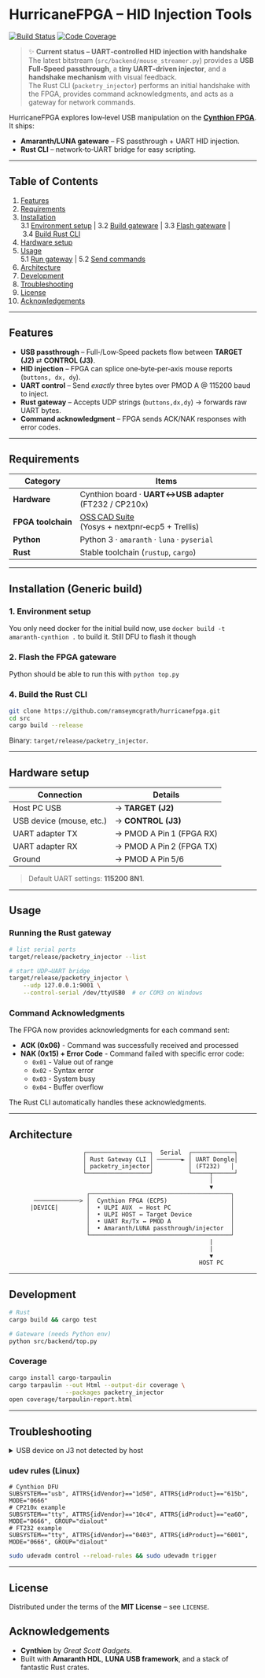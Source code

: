 # HurricaneFPGA – HID Injection Tools

[![Build Status](https://github.com/ramseymcgrath/HurricaneFPGA/actions/workflows/get_bitstream.yml/badge.svg)](https://github.com/ramseymcgrath/HurricaneFPGA/actions/workflows/build_and_test.yml)
[![Code Coverage](https://codecov.io/gh/ramseymcgrath/HurricaneFPGA/branch/main/graph/badge.svg)](https://codecov.io/gh/yourusername/kmboxetry)

> ✨ **Current status – UART‑controlled HID injection with handshake**  
> The latest bitstream (`src/backend/mouse_streamer.py`) provides a **USB Full‑Speed passthrough**, a **tiny UART‑driven injector**, and a **handshake mechanism** with visual feedback.  
> The Rust CLI (`packetry_injector`) performs an initial handshake with the FPGA, provides command acknowledgments, and acts as a gateway for network commands.

HurricaneFPGA explores low‑level USB manipulation on the **[Cynthion FPGA](https://greatscottgadgets.com/cynthion/)**. It ships:

- **Amaranth/LUNA gateware** – FS passthrough + UART HID injection.
- **Rust CLI** – network‑to‑UART bridge for easy scripting.

---

## Table of Contents
1. [Features](#features)  
2. [Requirements](#requirements)  
3. [Installation](#installation)  
   3.1 [Environment setup](#1-environment-setup) | 3.2 [Build gateware](#2-build-the-fpga-gateware) | 3.3 [Flash gateware](#3-flash-the-fpga-gateware) | 3.4 [Build Rust CLI](#4-build-the-rust-cli)  
4. [Hardware setup](#hardware-setup)  
5. [Usage](#usage)  
   5.1 [Run gateway](#running-the-rust-gateway) | 5.2 [Send commands](#sending-commands)  
6. [Architecture](#architecture)  
7. [Development](#development)  
8. [Troubleshooting](#troubleshooting)  
9. [License](#license)  
10. [Acknowledgements](#acknowledgements)

---

## Features

- **USB passthrough** – Full‑/Low‑Speed packets flow between **TARGET (J2)** ⇄ **CONTROL (J3)**.
- **HID injection** – FPGA can splice one‑byte‑per‑axis mouse reports (`buttons, dx, dy`).
- **UART control** – Send _exactly_ three bytes over PMOD A @ 115200 baud to inject.
- **Rust gateway** – Accepts UDP strings (`buttons,dx,dy`) → forwards raw UART bytes.
- **Command acknowledgment** – FPGA sends ACK/NAK responses with error codes.

---

## Requirements

| Category | Items |
| -------- | ----- |
| **Hardware** | Cynthion board · **UART↔USB adapter** (FT232 / CP210x) |
| **FPGA toolchain** | [OSS CAD Suite](https://github.com/YosysHQ/oss-cad-suite-build) (Yosys + nextpnr‑ecp5 + Trellis) |
| **Python** | Python 3 · `amaranth` · `luna` · `pyserial` |
| **Rust** | Stable toolchain (`rustup`, `cargo`) |

---

## Installation (Generic build)

### 1. Environment setup

You only need docker for the initial build now, use `docker build -t amaranth-cynthion .` to build it. Still DFU to flash it though

### 2. Flash the FPGA gateware

Python should be able to run this with `python top.py`

### 4. Build the Rust CLI

```bash
git clone https://github.com/ramseymcgrath/hurricanefpga.git
cd src
cargo build --release
```
Binary: `target/release/packetry_injector`.

---

## Hardware setup

| Connection | Details |
| ---------- | ------- |
| Host PC USB | → **TARGET (J2)** |
| USB device (mouse, etc.) | → **CONTROL (J3)** |
| UART adapter TX | → PMOD A Pin 1 (FPGA RX) |
| UART adapter RX | → PMOD A Pin 2 (FPGA TX) |
| Ground | → PMOD A Pin 5/6 |

> Default UART settings: **115200 8N1**.

---

## Usage

### Running the Rust gateway

```bash
# list serial ports
target/release/packetry_injector --list

# start UDP→UART bridge
target/release/packetry_injector \
    --udp 127.0.0.1:9001 \
    --control-serial /dev/ttyUSB0  # or COM3 on Windows
```

### Command Acknowledgments

The FPGA now provides acknowledgments for each command sent:
- **ACK (0x06)** - Command was successfully received and processed
- **NAK (0x15) + Error Code** - Command failed with specific error code:
  - `0x01` - Value out of range
  - `0x02` - Syntax error
  - `0x03` - System busy
  - `0x04` - Buffer overflow

The Rust CLI automatically handles these acknowledgments.

---

## Architecture

```text
                     ┌──────────────────┐  Serial  ┌────────────┐
                     │ Rust Gateway CLI │ ───────► │ UART Dongle│
                     │ packetry_injector│          │ (FT232)   │
                     └──────────────────┘          └─────┬──────┘
                                                         │
                                                         ▼
                      ┌────────────────────────────────────────┐
       ─────────────> │  Cynthion FPGA (ECP5)                  │
      |DEVICE|        │  • ULPI AUX  ↔ Host PC                 │
                      │  • ULPI HOST ↔ Target Device           │
                      │  • UART Rx/Tx ↔ PMOD A                 │
                      │  • Amaranth/LUNA passthrough/injector  │
                      └────────────────────────────────────────┘
                                                         |
                                                         |
                                                         ▼
                                                      HOST PC

```

---

## Development

```bash
# Rust
cargo build && cargo test

# Gateware (needs Python env)
python src/backend/top.py
```

### Coverage

```bash
cargo install cargo-tarpaulin
cargo tarpaulin --out Html --output-dir coverage \
                --packages packetry_injector
open coverage/tarpaulin-report.html
```

---

## Troubleshooting

<details>
<summary>USB device on J3 not detected by host</summary>

* Re‑flash correct bitstream & reset.
* Check cabling: Host ↔ J2, Device ↔ J3.
* Only FS/LS devices work.
* Ensure VBUS on J3 (jumper) or self‑powered device.
</details>


### udev rules (Linux)

```udev
# Cynthion DFU
SUBSYSTEM=="usb", ATTRS{idVendor}=="1d50", ATTRS{idProduct}=="615b", MODE="0666"
# CP210x example
SUBSYSTEM=="tty", ATTRS{idVendor}=="10c4", ATTRS{idProduct}=="ea60", MODE="0666", GROUP="dialout"
# FT232 example
SUBSYSTEM=="tty", ATTRS{idVendor}=="0403", ATTRS{idProduct}=="6001", MODE="0666", GROUP="dialout"
```

```bash
sudo udevadm control --reload-rules && sudo udevadm trigger
```

---

## License

Distributed under the terms of the **MIT License** – see `LICENSE`.

## Acknowledgements

* **Cynthion** by *Great Scott Gadgets*.
* Built with **Amaranth HDL**, **LUNA USB framework**, and a stack of fantastic Rust crates.
